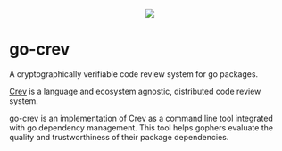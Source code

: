 <p align="center">
    <img src="https://github.com/LaurenceGA/go-crev/workflows/Master%20checks/badge.svg" />
</p>

# go-crev
A cryptographically verifiable code review system for go packages.


[Crev](https://github.com/crev-dev/crev/) is a language and ecosystem agnostic, distributed code review system.

go-crev is an implementation of Crev as a command line tool integrated with go dependency management. This tool helps gophers evaluate the quality and trustworthiness of their package dependencies.

